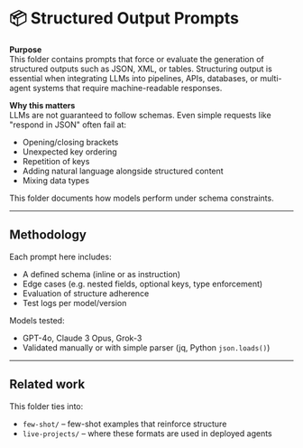 # 📦 Structured Output Prompts

**Purpose**  
This folder contains prompts that force or evaluate the generation of structured outputs such as JSON, XML, or tables. Structuring output is essential when integrating LLMs into pipelines, APIs, databases, or multi-agent systems that require machine-readable responses.

**Why this matters**  
LLMs are not guaranteed to follow schemas. Even simple requests like "respond in JSON" often fail at:
- Opening/closing brackets
- Unexpected key ordering
- Repetition of keys
- Adding natural language alongside structured content
- Mixing data types

This folder documents how models perform under schema constraints.

---

## Methodology

Each prompt here includes:
- A defined schema (inline or as instruction)
- Edge cases (e.g. nested fields, optional keys, type enforcement)
- Evaluation of structure adherence
- Test logs per model/version

Models tested:
- GPT-4o, Claude 3 Opus, Grok-3  
- Validated manually or with simple parser (jq, Python `json.loads()`)

---

## Related work

This folder ties into:  
- `few-shot/` – few-shot examples that reinforce structure
- `live-projects/` – where these formats are used in deployed agents
